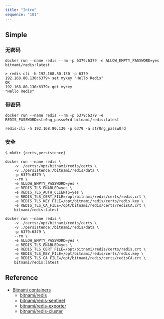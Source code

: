 ```yaml
---
title: "Intro"
sequence: "101"
---
```


## Simple

### 无密码

```text
docker run --name redis --rm -p 6379:6379 -e ALLOW_EMPTY_PASSWORD=yes bitnami/redis:latest
```

```text
> redis-cli -h 192.168.80.130 -p 6379
192.168.80.130:6379> set mykey "Hello Redis"
OK
192.168.80.130:6379> get mykey
"Hello Redis"
```

### 带密码

```text
docker run --name redis --rm -p 6379:6379 -e REDIS_PASSWORD=str0ng_passw0rd bitnami/redis:latest
```

```text
redis-cli -h 192.168.80.130 -p 6379 -a str0ng_passw0rd
```

### 安全

```text
$ mkdir {certs,persistence}
```

```text
docker run --name redis \
    -v ./certs:/opt/bitnami/redis/certs \
    -v ./persistence:/bitnami/redis/data \
    -p 6379:6379 \
    --rm \
    -e ALLOW_EMPTY_PASSWORD=yes \
    -e REDIS_TLS_ENABLED=yes \
    -e REDIS_TLS_AUTH_CLIENTS=yes \
    -e REDIS_TLS_CERT_FILE=/opt/bitnami/redis/certs/redis.crt \
    -e REDIS_TLS_KEY_FILE=/opt/bitnami/redis/certs/redis.key \
    -e REDIS_TLS_CA_FILE=/opt/bitnami/redis/certs/redisCA.crt \
    bitnami/redis:latest
```

```text
docker run --name redis \
    -v ./certs:/opt/bitnami/redis/certs \
    -v ./persistence:/bitnami/redis/data \
    -p 6379:6379 \
    --rm \
    -e ALLOW_EMPTY_PASSWORD=yes \
    -e REDIS_TLS_ENABLED=yes \
    -e REDIS_TLS_CERT_FILE=/opt/bitnami/redis/certs/redis.crt \
    -e REDIS_TLS_KEY_FILE=/opt/bitnami/redis/certs/redis.key \
    -e REDIS_TLS_CA_FILE=/opt/bitnami/redis/certs/redisCA.crt \
    bitnami/redis:latest
```

## Reference

- [Bitnami containers](https://hub.docker.com/u/bitnami)
    - [bitnami/redis](https://hub.docker.com/r/bitnami/redis)
    - [bitnami/redis-sentinel](https://hub.docker.com/r/bitnami/redis-sentinel)
    - [bitnami/redis-exporter](https://hub.docker.com/r/bitnami/redis-exporter)
    - [bitnami/redis-cluster](https://hub.docker.com/r/bitnami/redis-cluster)
